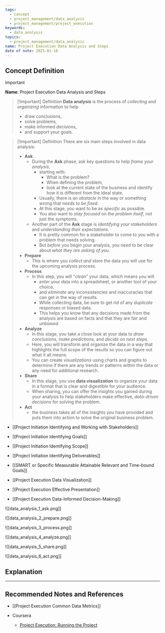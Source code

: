 ```yaml
---
tags:
  - concept
  - project_management/data_analysis
  - project_management/project_execution
keywords:
  - data_analysis
topics:
  - project_management/data_analysis
name: Project Execution Data Analysis and Steps
date of note: 2025-01-16
---
```


## Concept Definition

>[!important]
>**Name**: Project Execution Data Analysis and Steps

>[!important] Definition
>**Data analysis** is the process of *collecting* and *organizing* information to help
>- draw conclusions, 
>- solve problems, 
>- make informed decisions, 
>- and support your goals.

>[!important] Definition
>There are six main steps involved in data analysis: 
>- **Ask**
>	- During the **Ask** phase, ask key questions to help *frame your analysis*, 
>		- starting with: 
>			- What is the problem? 
>			- When defining the problem, 
>			- look at the current state of the business and identify how it is different from the ideal state.
>		- Usually, there is an *obstacle* in the way or something wrong that *needs to be fixed*.  
>		- At this stage, you want to be as *specific* as possible. 
>		- You also want to *stay focused* on the *problem itself*, not just the symptoms.
>	- Another part of the **Ask** stage is *identifying your stakeholders* and *understanding their expectations*.
>		- It is pretty common for a stakeholder to come to you with a problem that needs solving. 
>		- But *before* you begin your analysis, you need to be clear about *what they are asking of you*.
>- **Prepare**
>	- This is where you *collect and store* the data you will use for the upcoming analysis process.
>- **Process** 
>	- In this step, you will “*clean*” your data, which means you will
>		- *enter* your data into a spreadsheet, or another tool of your choice, 
>		- and *eliminate* any inconsistencies and inaccuracies that can get in the way of results.
>		- While collecting data, be sure to get rid of any *duplicate* responses or biased data. 
>		- This helps you know that any decisions made from the analysis are based on facts and that they are fair and *unbiased*.
>- **Analyze** 
>	- In this stage, you take a close look at your data to *draw conclusions*, *make predictions*, and *decide on next steps*.
>	- Here, you will transform and organize the data in a way that highlights the full scope of the results so you can figure out what it all means. 
>	- You can create *visualizations* using charts and graphs to determine if there are any trends or patterns within the data or any need for additional research.
>- **Share** 
>	- In this stage, you use **data visualization** to organize your data in a format that is clear and digestible for your audience. 
>	- When sharing, you can offer the insights you gained during your analysis to help stakeholders make effective, *data-driven decisions* for solving the problem.
>- **Act**
>	- the business takes all of the insights you have provided and puts them into action to solve the original business problem.



- [[Project Initiation Identifying and Working with Stakeholders]]
- [[Project Initiation Identifying Goals]]
- [[Project Initiation Identifying Scope]]
- [[Project Initiation Identifying Deliverables]]
- [[SMART or Specific Measurable Attainable Relevant and Time-bound Goals]]

- [[Project Execution Data Visualization]]
- [[Project Execution Effective Presentation]]
- [[Project Execution Data-Informed Decision-Making]]


![[data_analysis_1_ask.png]]

![[data_analysis_2_prepare.png]]

![[data_analysis_3_process.png]]

![[data_analysis_4_analyze.png]]

![[data_analysis_5_share.png]]

![[data_analysis_6_act.png]]


## Explanation





-----------
##  Recommended Notes and References


- [[Project Execution Common Data Metrics]]


- Coursera
	- [Project Execution: Running the Project](https://www.coursera.org/learn/project-execution-google/home/welcome)